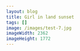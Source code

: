 ```yaml
---
layout: blog
title: Girl in land sunset
tags: []
image: /images/test-7.jpg
imageWidth: 2362
imageHeight: 1772
---
```

